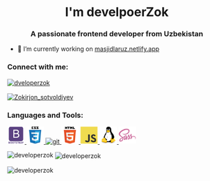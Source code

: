 <h1 align="center">I'm develpoerZok</h1>
<h3 align="center">A passionate frontend developer from Uzbekistan</h3>

- 🔭 I’m currently working on [masjidlaruz.netlify.app](masjidlaruz.netlify.app)

<h3 align="left">Connect with me:</h3>
<p align="left">
<a href="https://instagram.com/dveloperzok" target="blank"><img align="center" src="https://raw.githubusercontent.com/rahuldkjain/github-profile-readme-generator/master/src/images/icons/Social/instagram.svg" alt="dveloperzok" height="30" width="40" /></a>
</p>
<a href="https://t.me/developerZok" target="blank"><img align="center" src="https://upload.wikimedia.org/wikipedia/commons/8/82/Telegram_logo.svg" alt="Zokirjon_sotvoldiyev" height="30" width="40" /></a>

<h3 align="left">Languages and Tools:</h3>
<p align="left"> <a href="https://getbootstrap.com" target="_blank"> <img src="https://raw.githubusercontent.com/devicons/devicon/master/icons/bootstrap/bootstrap-plain-wordmark.svg" alt="bootstrap" width="40" height="40"/> </a> <a href="https://www.w3schools.com/css/" target="_blank"> <img src="https://raw.githubusercontent.com/devicons/devicon/master/icons/css3/css3-original-wordmark.svg" alt="css3" width="40" height="40"/> </a> <a href="https://git-scm.com/" target="_blank"> <img src="https://www.vectorlogo.zone/logos/git-scm/git-scm-icon.svg" alt="git" width="40" height="40"/> </a> <a href="https://www.w3.org/html/" target="_blank"> <img src="https://raw.githubusercontent.com/devicons/devicon/master/icons/html5/html5-original-wordmark.svg" alt="html5" width="40" height="40"/> </a> <a href="https://developer.mozilla.org/en-US/docs/Web/JavaScript" target="_blank"> <img src="https://raw.githubusercontent.com/devicons/devicon/master/icons/javascript/javascript-original.svg" alt="javascript" width="40" height="40"/> </a> <a href="https://www.linux.org/" target="_blank"> <img src="https://raw.githubusercontent.com/devicons/devicon/master/icons/linux/linux-original.svg" alt="linux" width="40" height="40"/> </a> <a href="https://sass-lang.com" target="_blank"> <img src="https://raw.githubusercontent.com/devicons/devicon/master/icons/sass/sass-original.svg" alt="sass" width="40" height="40"/> </a> </p>

<p><img align="left" src="https://github-readme-stats.vercel.app/api/top-langs?username=developerzok&show_icons=true&locale=en&layout=compact" alt="developerzok" /></p>

<p>&nbsp;<img align="center" src="https://github-readme-stats.vercel.app/api?username=developerzok&show_icons=true&locale=en" alt="developerzok" /></p>

<p><img align="center" src="https://github-readme-streak-stats.herokuapp.com/?user=developerzok&" alt="developerzok" /></p>
